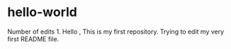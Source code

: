 # hello-world
Number of edits 1.
Hello ,
This is my first repository. Trying to edit my very first README file.
